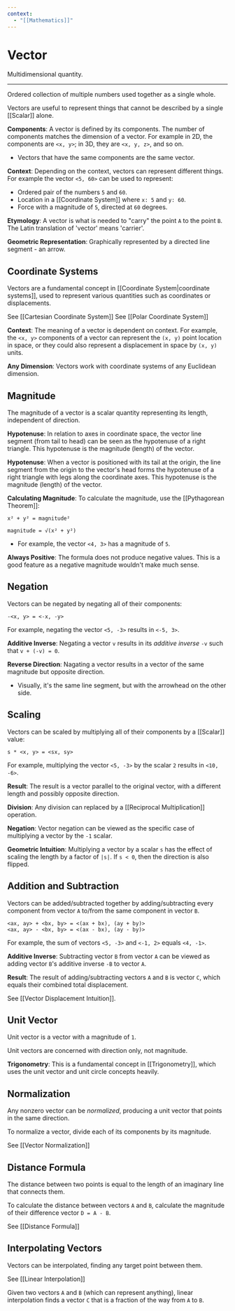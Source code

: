 ```yaml
---
context:
  - "[[Mathematics]]"
---
```


# Vector

Multidimensional quantity.

---

Ordered collection of multiple numbers used together as a single whole.

Vectors are useful to represent things that cannot be described by a single [[Scalar]] alone.

**Components**: A vector is defined by its components. The number of components matches the dimension of a vector. For example in 2D, the components are `<x, y>`; in 3D, they are `<x, y, z>`, and so on.

- Vectors that have the same components are the same vector.

**Context**: Depending on the context, vectors can represent different things. For example the vector `<5, 60>` can be used to represent:

- Ordered pair of the numbers `5` and `60`.
- Location in a [[Coordinate System]] where `x: 5` and `y: 60`.
- Force with a magnitude of `5`, directed at `60` degrees.

**Etymology**: A vector is what is needed to "carry" the point `A` to the point `B`. The Latin translation of 'vector' means 'carrier'.

**Geometric Representation**: Graphically represented by a directed line segment - an arrow.

## Coordinate Systems

Vectors are a fundamental concept in [[Coordinate System|coordinate systems]], used to represent various quantities such as coordinates or displacements.

See [[Cartesian Coordinate System]]
See [[Polar Coordinate System]]

**Context**: The meaning of a vector is dependent on context. For example, the `<x, y>` components of a vector can represent the `(x, y)` point location in space, or they could also represent a displacement in space by `(x, y)` units.

**Any Dimension**: Vectors work with coordinate systems of any Euclidean dimension.

## Magnitude

The magnitude of a vector is a scalar quantity representing its length, independent of direction.

**Hypotenuse**: In relation to axes in coordinate space, the vector line segment (from tail to head) can be seen as the hypotenuse of a right triangle. This hypotenuse is the magnitude (length) of the vector.

**Hypotenuse**: When a vector is positioned with its tail at the origin, the line segment from the origin to the vector's head forms the hypotenuse of a right triangle with legs along the coordinate axes. This hypotenuse is the magnitude (length) of the vector.

**Calculating Magnitude**: To calculate the magnitude, use the [[Pythagorean Theorem]]:

```
x² + y² = magnitude²

magnitude = √(x² + y²)
```

- For example, the vector `<4, 3>` has a magnitude of `5`.

**Always Positive**: The formula does not produce negative values. This is a good feature as a negative magnitude wouldn't make much sense.

## Negation

Vectors can be negated by negating all of their components:

`-<x, y> = <-x, -y>`

For example, negating the vector `<5, -3>` results in `<-5, 3>`.

**Additive Inverse**: Negating a vector `v` results in its _additive inverse_ `-v` such that `v + (-v) = 0`.

**Reverse Direction**: Nagating a vector results in a vector of the same magnitude but opposite direction.

- Visually, it's the same line segment, but with the arrowhead on the other side.

## Scaling

Vectors can be scaled by multiplying all of their components by a [[Scalar]] value:

`s * <x, y> = <sx, sy>`

For example, multiplying the vector `<5, -3>` by the scalar `2` results in `<10, -6>`.

**Result**: The result is a vector parallel to the original vector, with a different length and possibly opposite direction.

**Division**: Any division can replaced by a [[Reciprocal Multiplication]] operation.

**Negation**: Vector negation can be viewed as the specific case of multiplying a vector by the `-1` scalar.

**Geometric Intuition**: Multiplying a vector by a scalar `s` has the effect of scaling the length by a factor of `|s|`. If `s < 0`, then the direction is also flipped.

## Addition and Subtraction

Vectors can be added/subtracted together by adding/subtracting every component from vector `A` to/from the same component in vector `B`.

```
<ax, ay> + <bx, by> = <(ax + bx), (ay + by)>
<ax, ay> - <bx, by> = <(ax - bx), (ay - by)>
```

For example, the sum of vectors `<5, -3>` and `<-1, 2>` equals `<4, -1>`.

**Additive Inverse**: Subtracting vector `B` from vector `A` can be viewed as adding vector `B`'s additive inverse `-B` to vector `A`.

**Result**: The result of adding/subtracting vectors `A` and `B` is vector `C`, which equals their combined total displacement.

See [[Vector Displacement Intuition]].

## Unit Vector

Unit vector is a vector with a magnitude of `1`.

Unit vectors are concerned with direction only, not magnitude.

**Trigonometry**: This is a fundamental concept in [[Trigonometry]], which uses the unit vector and unit circle concepts heavily.

## Normalization

Any nonzero vector can be _normalized_, producing a unit vector that points in the same direction.

To normalize a vector, divide each of its components by its magnitude.

See [[Vector Normalization]]

## Distance Formula

The distance between two points is equal to the length of an imaginary line that connects them.

To calculate the distance between vectors `A` and `B`, calculate the magnitude of their difference vector `D = A - B`.

See [[Distance Formula]]

## Interpolating Vectors

Vectors can be interpolated, finding any target point between them.

See [[Linear Interpolation]]

Given two vectors `A` and `B` (which can represent anything), linear interpolation finds a vector `C` that is a fraction of the way from `A` to `B`.
